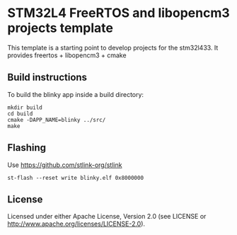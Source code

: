 # STM32L4 FreeRTOS and libopencm3 projects template

This template is a starting point to develop projects for the stm32l433.
It provides freertos + libopencm3 + cmake

## Build instructions

To build the blinky app inside a build directory:

```
mkdir build
cd build
cmake -DAPP_NAME=blinky ../src/
make
```

## Flashing

Use https://github.com/stlink-org/stlink
```
st-flash --reset write blinky.elf 0x8000000
```

## License

Licensed under either Apache License, Version 2.0 (see LICENSE or http://www.apache.org/licenses/LICENSE-2.0).
